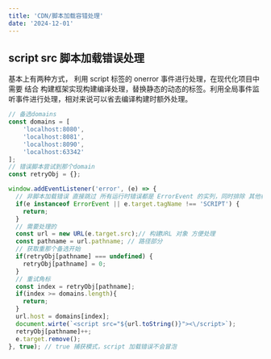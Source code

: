 ```yaml
---
title: 'CDN/脚本加载容错处理'
date: '2024-12-01'
---
```

## script src 脚本加载错误处理

基本上有两种方式， 利用 script 标签的 onerror 事件进行处理，在现代化项目中需要 结合 构建框架实现构建编译处理，替换静态的动态的标签。利用全局事件监听事件进行处理，相对来说可以省去编译构建时额外处理。

```js
// 备选domains
const domains = [
	'localhost:8080',
	'localhost:8081',
	'localhost:8090',
	'localhost:63342'
];
// 错误脚本尝试到那个domain
const retryObj = {};

window.addEventListener('error', (e) => {
  // 非脚本加载错误 直接跳过 所有运行时错误都是 ErrorEvent 的实列，同时排除 其他标签的错误如img link
  if(e instanceof ErrorEvent || e.target.tagName !== 'SCRIPT') {
    return;
  }
  // 需要处理的
  const url = new URL(e.target.src);// 构建URL 对象 方便处理
  const pathname = url.pathname; // 路径部分
  // 获取重那个备选开始
  if(retryObj[pathname] === undefined) {
    retryObj[pathname] = 0;
  }
  // 重试角标
  const index = retryObj[pathname];
  if(index >= domains.length){
    return;
  }
  url.host = domains[index];
  document.wirte(`<script src="${url.toString()}"><\/script>`);
  retryObj[pathname]++;
  e.target.remove();
}, true); // true 捕获模式，script 加载错误不会冒泡

```

